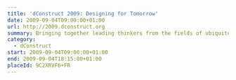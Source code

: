 ```yaml
---
title: 'dConstruct 2009: Designing for Tomorrow'
date: 2009-09-04T09:00:00+01:00
url: http://2009.dconstruct.org
summary: Bringing together leading thinkers from the fields of ubiquitous computing, interface design, gaming and mobile to explore the challenges of designing for tomorrow.
category:
  - dConstruct
start: 2009-09-04T09:00:00+01:00
end: 2009-09-04T18:15:00+01:00
placeId: 9C2XRVF6+FR
---
```

